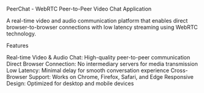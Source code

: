 PeerChat - WebRTC Peer-to-Peer Video Chat Application

A real-time video and audio communication platform that enables direct browser-to-browser connections with low latency streaming using WebRTC technology.

 Features

Real-time Video & Audio Chat: High-quality peer-to-peer communication
Direct Browser Connection: No intermediary servers for media transmission
Low Latency: Minimal delay for smooth conversation experience
Cross-Browser Support: Works on Chrome, Firefox, Safari, and Edge
Responsive Design: Optimized for desktop and mobile devices
